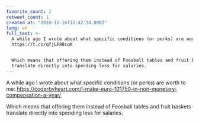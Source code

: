 ```yaml
---
favorite_count: 2
retweet_count: 1
created_at: "2018-12-16T12:42:34.000Z"
lang: en
full_text: >-
  A while ago I wrote about what specific conditions (or perks) are worth to me:
  https://t.co/qYjLF88cqK


  Which means that offering them instead of Foosball tables and fruit baskets
  translate directly into spending less for salaries.
---
```


A while ago I wrote about what specific conditions (or perks) are worth to me:
<https://coderbyheart.com/I-make-euro-101750-in-non-monetary-compensation-a-year/>

Which means that offering them instead of Foosball tables and fruit baskets
translate directly into spending less for salaries.
